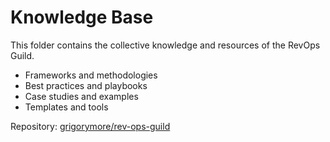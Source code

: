 # Knowledge Base

This folder contains the collective knowledge and resources of the RevOps Guild.

- Frameworks and methodologies
- Best practices and playbooks
- Case studies and examples
- Templates and tools

Repository: [grigorymore/rev-ops-guild](https://github.com/grigorymore/rev-ops-guild)
